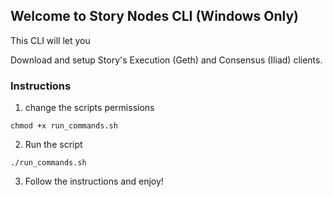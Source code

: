 ## Welcome to Story Nodes CLI (Windows Only)

This CLI will let you 

Download and setup Story's Execution (Geth) and Consensus (Iliad) clients.

### Instructions

1. change the scripts permissions

```
chmod +x run_commands.sh
```

2. Run the script

```
./run_commands.sh
```

3. Follow the instructions and enjoy!


